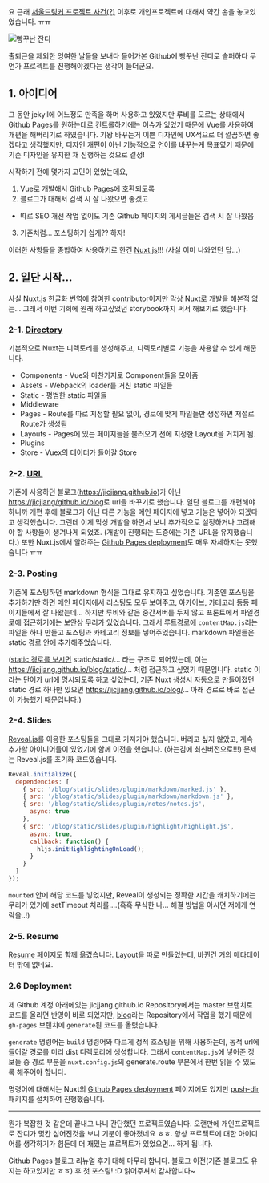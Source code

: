 요 근래 [서울드링커 프로젝트 사건(?)](https://jicjjang.github.io/blog/post/life/) 
이후로 개인프로젝트에 대해서 약간 손을 놓고있었습니다. ㅠㅠ

![빵꾸난 잔디](http://jicjjang.github.io/blog/static/image/frontend/blog-renewal/commit.png)

출퇴근을 제외한 잉여한 날들을 보내다 들어가본 Github에 빵꾸난 잔디로 슬퍼하다
무언가 프로젝트를 진행해야겠다는 생각이 들더군요.

## 1. 아이디어

그 동안 jekyll에 어느정도 만족을 하며 사용하고 있었지만 루비를 모르는 상태에서
Github Pages를 원하는데로 컨트롤하기에는 이슈가 있었기 때문에 Vue를 사용하여
개편을 해버리기로 하였습니다. 기왕 바꾸는거 이쁜 디자인에 UX적으로 더 깔끔하면
좋겠다고 생각했지만, 디자인 개편이 아닌 기능적으로 언어를 바꾸는게 목표였기 때문에
기존 디자인을 유지한 채 진행하는 것으로 결정!
  
시작하기 전에 몇가지 고민이 있었는데요,

1. Vue로 개발해서 Github Pages에 호환되도록
2. 블로그가 대해서 검색 시 잘 나왔으면 좋겠고
  - 따로 SEO 개선 작업 없이도 기존 Github 페이지의 게시글들은 검색 시 잘 나왔음
3. 기존처럼... 포스팅하기 쉽게?? 하자!

이러한 사항들을 종합하여 사용하기로 한건 [Nuxt.js](https://nuxtjs.org/)!!!
(사실 이미 나와있던 답...)

## 2. 일단 시작...

사실 Nuxt.js 한글화 번역에 참여한 contributor이지만 막상 Nuxt로 개발을 해본적 없는...
그래서 이번 기회에 원래 하고싶었던 storybook까지 써서 해보기로 했습니다.
 
### 2-1. [Directory](https://ko.nuxtjs.org/guide/directory-structure)

기본적으로 Nuxt는 디렉토리를 생성해주고, 디렉토리별로 기능을 사용할 수 있게 해줍니다.

- Components - Vue와 마찬가지로 Component들을 모아줌 
- Assets - Webpack의 loader를 거친 static 파일들
- Static - 평범한 static 파일들
- Middleware
- Pages - Route를 따로 지정할 필요 없이, 경로에 맞게 파일들만 생성하면
저절로 Route가 생성됨 
- Layouts - Pages에 있는 페이지들을 불러오기 전에 지정한 Layout을 거치게 됨.
- Plugins
- Store - Vuex의 데이터가 들어갈 Store 

### 2-2. [URL](https://github.com/jicjjang/blog)

기존에 사용하던 블로그(https://jicjjang.github.io)가 아닌
[https://jicjjang/github.io/blog](https://jicjjang/github.io/blog)로
url을 바꾸기로 했습니다. 일단 블로그를 개편해야 하니까 개편 후에 블로그가 아닌 다른 기능을
메인 페이지에 넣고 기능은 넣어야 되겠다고 생각했습니다. 그런데 이게 막상 개발을 하면서 보니
추가적으로 설정하거나 고려해야 할 사항들이 생겨나게 되었죠. (개발이 진행되는 도중에는
기존 URL을 유지했습니다.) 또한 Nuxt.js에서 알려주는
[Github Pages deployment](https://ko.nuxtjs.org/faq/github-pages)도 매우
자세하지는 못했습니다 ㅠㅠ
  
### 2-3. Posting

기존에 포스팅하던 markdown 형식을 그대로 유지하고 싶었습니다. 기존엔 포스팅을 추가하기만 하면
메인 페이지에서 리스팅도 모두 보여주고, 아카이브, 카테고리 등등 페이지들에서 잘 나왔는데...
하지만 루비와 같은 중간서버를 두지 않고 프론트에서 파일경로에 접근하기에는
보안상 무리가 있었습니다. 그래서 루트경로에 `contentMap.js`라는 파일을 하나 만들고
포스팅과 카테고리 정보를 넣어주었습니다. markdown 파일들은 static 경로 안에 추가해주었습니다.

([static 경로를 보시면](https://github.com/jicjjang/blog/tree/master/static/static)
static/static/... 라는 구조로 되어있는데, 이는
https://jicjjang.github.io/blog/static/... 처럼 접근하고 싶었기 때문입니다.
static 이라는 단어가 url에 명시되도록 하고 싶었는데, 기존 Nuxt 생성시 자동으로 만들어졌던
static 경로 하나만 있으면 https://jicjjang.github.io/blog/... 아래 경로로
바로 접근이 가능했기 때문입니다.) 

### 2-4. Slides

[Reveal.js](https://revealjs.com/)를 이용한 포스팅들을 그대로 가져가야 했습니다.
버리고 싶지 않았고, 계속 추가할 아이디어들이 있었기에 함께 이전을 했습니다.
(하는김에 최신버전으로!!!) 문제는 Reveal.js를 초기화 코드였습니다.

~~~javascript
Reveal.initialize({
  dependencies: [
    { src: '/blog/static/slides/plugin/markdown/marked.js' },
    { src: '/blog/static/slides/plugin/markdown/markdown.js' },
    { src: '/blog/static/slides/plugin/notes/notes.js',
      async: true 
    },
    { src: '/blog/static/slides/plugin/highlight/highlight.js',
      async: true,
      callback: function() {
        hljs.initHighlightingOnLoad();
      }
    }
  ]
});
~~~

`mounted` 안에 해당 코드를 넣었지만, Reveal이 생성되는 정확한 시간을 캐치하기에는
무리가 있기에 setTimeout 처리를....(흑흑 무식한 나... 해결 방법을 아시면 저에게 연락을..!)

### 2-5. Resume

[Resume 페이지](https://jicjjang.github.io/blog/resume)도 함께 옮겼습니다.
Layout을 따로 만들었는데, 바뀐건 거의 메타데이터 밖에 없네요.

### 2.6 Deployment

제 Github 계정 아래에있는 jicjjang.github.io Repository에서는 master 브랜치로
코드를 올리면 반영이 바로 되었지만, [blog](https://github.com/jicjjang/blog)라는
Repository에서 작업을 했기 때문에 `gh-pages` 브랜치에 `generate`된 코드를 올렸습니다.

`generate` 명령어는 `build` 명령어와 다르게 정적 호스팅을 위해 사용하는데,
동적 url에 들어갈 경로를 미리 dist 디렉토리에 생성합니다. 그래서 `contentMap.js`에 넣어준
정보들 중 경로 부분을 `nuxt.config.js`의 generate.route 부분에서 한번 읽을 수 있도록
해주어야 합니다.

명령어에 대해서는 Nuxt의 [Github Pages deployment](https://ko.nuxtjs.org/faq/github-pages) 
페이지에도 있지만 [push-dir](https://github.com/L33T-KR3W/push-dir) 패키지를
설치하여 진행했습니다.

---

뭔가 복잡한 것 같은데 끝내고 나니 간단했던 프로젝트였습니다. 오랜만에 개인프로젝트로 잔디가
몇칸 심어진것을 보니 기분이 좋아졌네요 ㅎㅎ. 항상 프로젝트에 대한 아이디어를 생각하기가 힘든데
더 재밌는 프로젝트가 있었으면... 하게 됩니다.

Github Pages 블로그 리뉴얼 후기 대해 마무리 합니다.
블로그 이전(기존 블로그도 유지는 하고있지만 ㅎㅎ) 후 첫 포스팅! :D 읽어주셔서 감사합니다~ 
